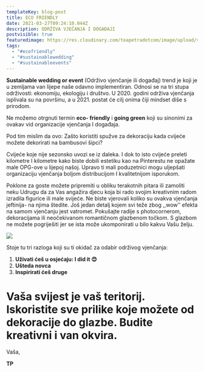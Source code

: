 ```yaml
---
templateKey: blog-post
title: ECO FRIENDLY
date: 2021-03-27T09:24:10.044Z
description: ODRŽIVA VJEČANJA I DOGAĐAJI
postvisible: true
featuredimage: https://res.cloudinary.com/teapetradotcom/image/upload/v1616837434/_MG_6035_xsbrzh.jpg
tags:
  - "#ecofriendly"
  - "#sustainablewedding"
  - "#sustainableevents"
---
```

**Sustainable wedding or event** (Održivo vjenčanje ili događaj) trend je koji je u zemljama van lijepe naše odavno implementiran. Odnosi se na tri stupa održivosti: ekonomiju, ekologiju i društvo. U 2020. godini održiva vjenčanja isplivala su na površinu, a u 2021. postat će cilj onima čiji mindset diše s prirodom.

Ne možemo otrgnuti termin **eco- friendly** i **going green** koji su sinonimi za ovakav vid organizacije vjenčanja I događaja.

Pod tim mislim da ovo: Zašto koristiti spužve za dekoraciju kada cvijeće možete dekorirati na bambusovi šipci?

Cvijeće koje nije sezonsko uvozi se iz daleka. I dok to isto cvijeće preleti kilometre I kilometre kako biste dobili estetiku kao na Pinterestu ne opažate male OPG-ove u lijepoj našoj. Upravo ti mali poduzetnici mogu uljepšati organizaciju vjenčanja boljom distribucijom I kvalitetnijom isporukom. 

Poklone za goste možete pripremiti u obliku terakotnih pitara ili zamoliti neku Udrugu da za Vas angažira djecu koja bi rado svojim kreativnim radom izradila figurice ili male svijeće. Ne biste vjerovali koliko su ovakva vjenčanja jeftinija- na njima štedite. Još jedan detalj kojem svi teže zbog ,,wow’’ efekta na samom vjenčanju jest vatromet. Pokušajte radije s photocornerom, dekoracijama ili neočekivanom romantičnom glazbenom točkom. S glazbom ne možete pogriješiti jer se ista može ukomponirati u bilo kakvu Vašu želju.

![](https://res.cloudinary.com/teapetradotcom/image/upload/v1616837434/_MG_6035_xsbrzh.jpg)

Stoje tu tri razloga koji su ti okidač za odabir održivog vjenčanja:

1. **Uživati ćeš u osjećaju: I did it 😊**
2. **Ušteda novca** 
3. **Inspirirati ćeš druge** 

# Vaša svijest je vaš teritorij. Iskoristite sve prilike koje možete od dekoracije do glazbe. Budite kreativni i van okvira.

Vaša,

**TP**

![]()